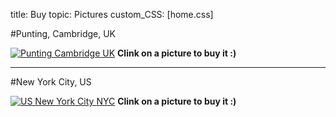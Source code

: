 title: Buy
topic: Pictures
custom_CSS: [home.css]

<script type="text/javascript" src="https://gumroad.com/js/gumroad.js"></script>

#Punting, Cambridge, UK


[![Punting Cambridge UK](http://farm9.staticflickr.com/8380/8579497718_27c43b2970_h.jpg)](http://gum.co/punting)
**Clink on a picture to buy it :)**

---

#New York City, US

[![US New York City NYC](http://farm9.staticflickr.com/8508/8578803716_a5d699202d_h.jpg)](http://gum.co/NYCity)
**Clink on a picture to buy it :)**
